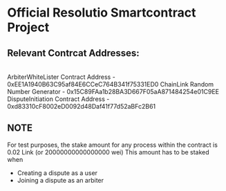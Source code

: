# Official Resolutio Smartcontract Project

## Relevant Contrcat Addresses:
<br />
ArbiterWhiteLister Contract Address 
- 0xEE1A1940B63C95af84E6CCeC764B341f75331ED0
ChainLink Random Number Generator
- 0x15C89FAa1b28BA3D667F05aA871484254e01C9EE
DisputeInitiation Contract Address
- 0xd83310cF8002eD0092d48Daf41f77d52aBFc2B61

## NOTE
For test purposes, the stake amount for any process within the contract is 0.02 Link (or 20000000000000000 wei)
This amount has to be staked when
- Creating a dispute as a user
- Joining a dispute as an arbiter

